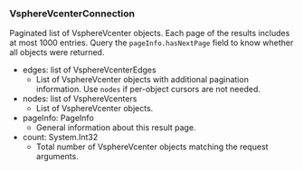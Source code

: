### VsphereVcenterConnection
Paginated list of VsphereVcenter objects. Each page of the results includes at most 1000 entries. Query the `pageInfo.hasNextPage` field to know whether all objects were returned.

- edges: list of VsphereVcenterEdges
  - List of VsphereVcenter objects with additional pagination information. Use `nodes` if per-object cursors are not needed.
- nodes: list of VsphereVcenters
  - List of VsphereVcenter objects.
- pageInfo: PageInfo
  - General information about this result page.
- count: System.Int32
  - Total number of VsphereVcenter objects matching the request arguments.
